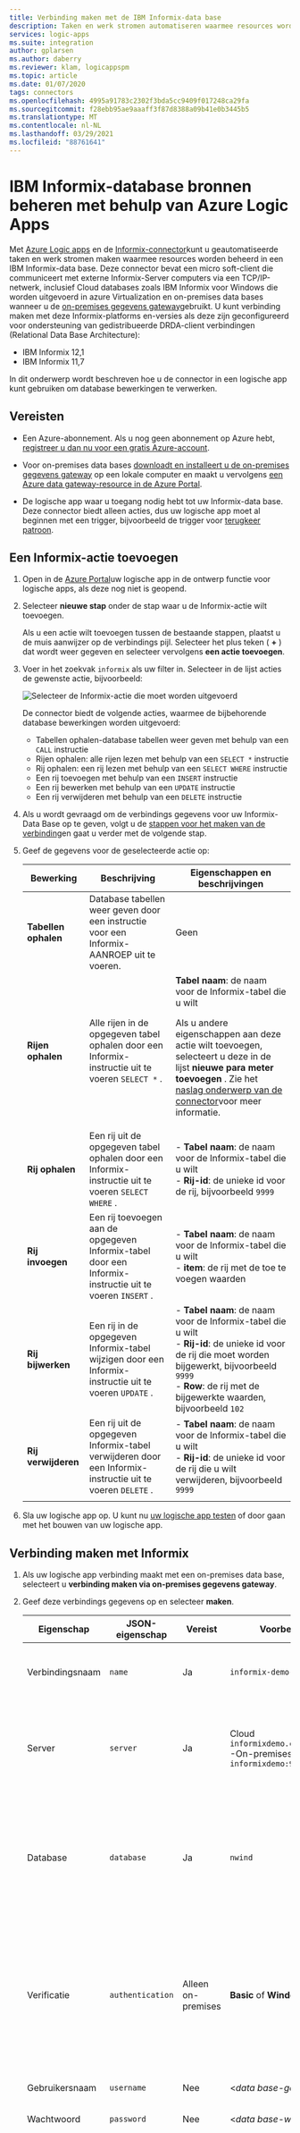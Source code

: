 ```yaml
---
title: Verbinding maken met de IBM Informix-data base
description: Taken en werk stromen automatiseren waarmee resources worden beheerd die zijn opgeslagen in IBM Informix met behulp van Azure Logic Apps
services: logic-apps
ms.suite: integration
author: gplarsen
ms.author: daberry
ms.reviewer: klam, logicappspm
ms.topic: article
ms.date: 01/07/2020
tags: connectors
ms.openlocfilehash: 4995a91783c2302f3bda5cc9409f017248ca29fa
ms.sourcegitcommit: f28ebb95ae9aaaff3f87d8388a09b41e0b3445b5
ms.translationtype: MT
ms.contentlocale: nl-NL
ms.lasthandoff: 03/29/2021
ms.locfileid: "88761641"
---
```

# <a name="manage-ibm-informix-database-resources-by-using-azure-logic-apps"></a>IBM Informix-database bronnen beheren met behulp van Azure Logic Apps

Met [Azure Logic apps](../logic-apps/logic-apps-overview.md) en de [Informix-connector](/connectors/informix/)kunt u geautomatiseerde taken en werk stromen maken waarmee resources worden beheerd in een IBM Informix-data base. Deze connector bevat een micro soft-client die communiceert met externe Informix-Server computers via een TCP/IP-netwerk, inclusief Cloud databases zoals IBM Informix voor Windows die worden uitgevoerd in azure Virtualization en on-premises data bases wanneer u de [on-premises gegevens gateway](../logic-apps/logic-apps-gateway-connection.md)gebruikt. U kunt verbinding maken met deze Informix-platforms en-versies als deze zijn geconfigureerd voor ondersteuning van gedistribueerde DRDA-client verbindingen (Relational Data Base Architecture):

* IBM Informix 12,1
* IBM Informix 11,7

In dit onderwerp wordt beschreven hoe u de connector in een logische app kunt gebruiken om database bewerkingen te verwerken.

## <a name="prerequisites"></a>Vereisten

* Een Azure-abonnement. Als u nog geen abonnement op Azure hebt, [registreer u dan nu voor een gratis Azure-account](https://azure.microsoft.com/free/).

* Voor on-premises data bases [downloadt en installeert u de on-premises gegevens gateway](../logic-apps/logic-apps-gateway-install.md) op een lokale computer en maakt u vervolgens [een Azure data gateway-resource in de Azure Portal](../logic-apps/logic-apps-gateway-connection.md).

* De logische app waar u toegang nodig hebt tot uw Informix-data base. Deze connector biedt alleen acties, dus uw logische app moet al beginnen met een trigger, bijvoorbeeld de trigger voor [terugkeer patroon](../connectors/connectors-native-recurrence.md). 

## <a name="add-an-informix-action"></a>Een Informix-actie toevoegen

1. Open in de [Azure Portal](https://portal.azure.com)uw logische app in de ontwerp functie voor logische apps, als deze nog niet is geopend.

1. Selecteer **nieuwe stap** onder de stap waar u de Informix-actie wilt toevoegen.

   Als u een actie wilt toevoegen tussen de bestaande stappen, plaatst u de muis aanwijzer op de verbindings pijl. Selecteer het plus teken ( **+** ) dat wordt weer gegeven en selecteer vervolgens **een actie toevoegen**.

1. Voer in het zoekvak `informix` als uw filter in. Selecteer in de lijst acties de gewenste actie, bijvoorbeeld:

   ![Selecteer de Informix-actie die moet worden uitgevoerd](./media/connectors-create-api-informix/select-informix-connector-action.png)

   De connector biedt de volgende acties, waarmee de bijbehorende database bewerkingen worden uitgevoerd:

   * Tabellen ophalen-database tabellen weer geven met behulp van een `CALL` instructie
   * Rijen ophalen: alle rijen lezen met behulp van een `SELECT *` instructie
   * Rij ophalen: een rij lezen met behulp van een `SELECT WHERE` instructie
   * Een rij toevoegen met behulp van een `INSERT` instructie
   * Een rij bewerken met behulp van een `UPDATE` instructie
   * Een rij verwijderen met behulp van een `DELETE` instructie

1. Als u wordt gevraagd om de verbindings gegevens voor uw Informix-Data Base op te geven, volgt u de [stappen voor het maken van de verbinding](#create-connection)en gaat u verder met de volgende stap.

1. Geef de gegevens voor de geselecteerde actie op:

   | Bewerking | Beschrijving | Eigenschappen en beschrijvingen |
   |--------|-------------|-----------------------------|
   | **Tabellen ophalen** | Database tabellen weer geven door een instructie voor een Informix-AANROEP uit te voeren. | Geen |
   | **Rijen ophalen** | Alle rijen in de opgegeven tabel ophalen door een Informix-instructie uit te voeren `SELECT *` . | **Tabel naam**: de naam voor de Informix-tabel die u wilt <p><p>Als u andere eigenschappen aan deze actie wilt toevoegen, selecteert u deze in de lijst **nieuwe para meter toevoegen** . Zie het [naslag onderwerp van de connector](/connectors/informix/)voor meer informatie. |
   | **Rij ophalen** | Een rij uit de opgegeven tabel ophalen door een Informix-instructie uit te voeren `SELECT WHERE` . | - **Tabel naam**: de naam voor de Informix-tabel die u wilt <br>- **Rij-id**: de unieke id voor de rij, bijvoorbeeld `9999` |
   | **Rij invoegen** | Een rij toevoegen aan de opgegeven Informix-tabel door een Informix-instructie uit te voeren `INSERT` . | - **Tabel naam**: de naam voor de Informix-tabel die u wilt <br>- **item**: de rij met de toe te voegen waarden |
   | **Rij bijwerken** | Een rij in de opgegeven Informix-tabel wijzigen door een Informix-instructie uit te voeren `UPDATE` . | - **Tabel naam**: de naam voor de Informix-tabel die u wilt <br>- **Rij-id**: de unieke id voor de rij die moet worden bijgewerkt, bijvoorbeeld `9999` <br>- **Row**: de rij met de bijgewerkte waarden, bijvoorbeeld `102` |
   | **Rij verwijderen** | Een rij uit de opgegeven Informix-tabel verwijderen door een Informix-instructie uit te voeren `DELETE` . | - **Tabel naam**: de naam voor de Informix-tabel die u wilt <br>- **Rij-id**: de unieke id voor de rij die u wilt verwijderen, bijvoorbeeld `9999` |
   ||||

1. Sla uw logische app op. U kunt nu [uw logische app testen](#test-logic-app) of door gaan met het bouwen van uw logische app.

<a name="create-connection"></a>

## <a name="connect-to-informix"></a>Verbinding maken met Informix

1. Als uw logische app verbinding maakt met een on-premises data base, selecteert u **verbinding maken via on-premises gegevens gateway**.

1. Geef deze verbindings gegevens op en selecteer **maken**.

   | Eigenschap | JSON-eigenschap | Vereist | Voorbeeldwaarde | Beschrijving |
   |----------|---------------|----------|---------------|-------------|
   | Verbindingsnaam | `name` | Ja | `informix-demo-connection` | De naam die moet worden gebruikt voor de verbinding met uw Informix-data base |
   | Server | `server` | Ja | Cloud `informixdemo.cloudapp.net:9089` <br>-On-premises: `informixdemo:9089` | Het TCP/IP-adres of de alias in de IPv4-of IPv6-indeling, gevolgd door een dubbele punt en een TCP/IP-poort nummer |
   | Database | `database` | Ja | `nwind` | De DRDA relationele database naam (RDBNAM) of de naam van de Informix-data base (dbname). Informix accepteert een teken reeks van 128 bytes. |
   | Verificatie | `authentication` | Alleen on-premises | **Basic** of **Windows** (Kerberos) | Het verificatie type dat vereist is voor uw Informix-data base. Deze eigenschap wordt alleen weer gegeven wanneer u **verbinding maken via een on-premises gegevens gateway** selecteert. |
   | Gebruikersnaam | `username` | Nee | <*data base-gebruikers naam*> | Een gebruikers naam voor de data base |
   | Wachtwoord | `password` | Nee | <*data base-wacht woord*> | Een wacht woord voor de data base |
   | Gateway | `gateway` | Alleen on-premises | -<*Azure-abonnement*> <br>-<*Azure-on-premises-gegevens gateway-bron*> | Het Azure-abonnement en de Azure-resource naam voor de on-premises gegevens gateway die u hebt gemaakt in de Azure Portal. De eigenschap **Gateway** en subeigenschappen worden alleen weer gegeven wanneer u **verbinding maken via een on-premises gegevens gateway** selecteert. |
   ||||||

   Bijvoorbeeld:

   * **Cloud database**

     ![Verbindings gegevens voor de Cloud database](./media/connectors-create-api-informix/informix-cloud-connection.png)

   * **On-premises data base**

     ![Informatie over on-premises database verbindingen](./media/connectors-create-api-informix/informix-on-premises-connection.png)

1. Sla uw logische app op.

<a name="test-logic-app"></a>

## <a name="test-your-logic-app"></a>Uw logische app testen

1. Selecteer **uitvoeren** op de werk balk van de Logic app-ontwerp functie. Wanneer de logische app wordt uitgevoerd, kunt u de uitvoer van die uitvoering bekijken.

1. Selecteer **overzicht** in het menu van de logische app. Selecteer in het deel venster Overzicht onder **overzicht** van uitvoerings  >  **runs** de meest recente uitvoering.

1. Selecteer onder **Logic app run** de optie **Details uitvoeren**.

1. Selecteer in de lijst acties de actie met de uitvoer die u wilt weer geven, bijvoorbeeld **Get_tables**.

   Als de actie is geslaagd, wordt de eigenschap **status** als **geslaagd** gemarkeerd.

1. Als u de invoer wilt weer geven, selecteert u onder **invoer koppeling** de URL-koppeling. Als u de uitvoer wilt weer geven, selecteert u onder **uitvoer** koppeling de koppeling URL. Hier volgen enkele voor beelden van uitvoer:

   * **Get_tables** ziet u een lijst met tabellen:

     ![Uitvoer van de actie ' Tables ophalen '](./media/connectors-create-api-informix/InformixconnectorGetTablesLogicAppRunOutputs.png)

   * **Get_rows** wordt een lijst met rijen weer gegeven:

     ![Uitvoer van de actie rijen ophalen](./media/connectors-create-api-informix/InformixconnectorGetRowsOutputs.png)

   * **Get_row** wordt de opgegeven rij weer gegeven:

     ![Uitvoer van de actie ' rij ophalen '](./media/connectors-create-api-informix/InformixconnectorGetRowOutputs.png)

   * **Insert_row** wordt de nieuwe rij weer gegeven:

     ![Uitvoer van de actie ' rij invoegen '](./media/connectors-create-api-informix/InformixconnectorInsertRowOutputs.png)

   * **Update_row** wordt de bijgewerkte rij weer gegeven:

     ![Uitvoer van de actie rij bijwerken](./media/connectors-create-api-informix/InformixconnectorUpdateRowOutputs.png)

   * **Delete_row** wordt de verwijderde rij weer gegeven:

     ![Uitvoer van de actie rij verwijderen](./media/connectors-create-api-informix/InformixconnectorDeleteRowOutputs.png)

## <a name="connector-specific-details"></a>Connector-specifieke Details

Raadpleeg de [referentie pagina van de connector](/connectors/informix/)voor technische informatie over triggers, acties en limieten die worden beschreven door de Swagger-beschrijving van de connector.

## <a name="next-steps"></a>Volgende stappen

* Meer informatie over andere [Logic apps-connectors](apis-list.md)
